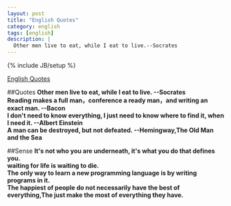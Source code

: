 ```yaml
---
layout: post
title: "English Quotes"
category: english
tags: [english]
description: |
  Other men live to eat, while I eat to live.--Socrates 
---
```

{% include JB/setup %}

[English Quotes](http://liufei.name/english/english-quotes.html)

##Quotes
**Other men live to eat, while I eat to live. --Socrates**  
**Reading makes a full man，conference a ready man，and writing an exact man. --Bacon**  
**I don't need to know everything, I just need to know where to find it, when I need it. --Albert Einstein**  
**A man can be destroyed, but not defeated. --Hemingway,The Old Man and the Sea**

##Sense
**It's not who you are underneath, it's what you do that defines you.**   
**waiting for life is waiting to die.**  
**The only way to learn a new programming language is by writing programs in it.**  
**The happiest of people do not necessarily have the best of everything,The just make the most of everything they have.**  


